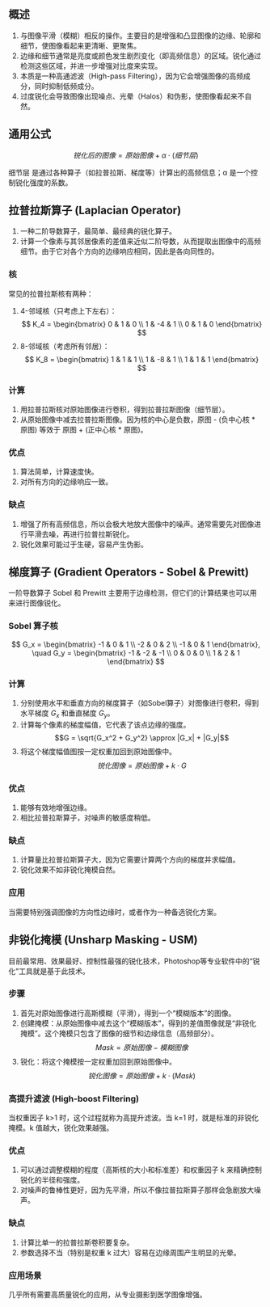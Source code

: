 ## 概述
1. 与图像平滑（模糊）相反的操作。主要目的是增强和凸显图像的边缘、轮廓和细节，使图像看起来更清晰、更聚焦。
2. 边缘和细节通常是亮度或颜色发生剧烈变化（即高频信息）的区域。锐化通过检测这些区域，并进一步增强对比度来实现。
3. 本质是一种高通滤波（High-pass Filtering），因为它会增强图像的高频成分，同时抑制低频成分。
4. 过度锐化会导致图像出现噪点、光晕（Halos）和伪影，使图像看起来不自然。
## 通用公式
$$锐化后的图像=原始图像+α⋅(细节层)$$

细节层 是通过各种算子（如拉普拉斯、梯度等）计算出的高频信息；α 是一个控制锐化强度的系数。
## 拉普拉斯算子 (Laplacian Operator)
1. 一种二阶导数算子，最简单、最经典的锐化算子。
2. 计算一个像素与其邻居像素的差值来近似二阶导数，从而提取出图像中的高频细节。由于它对各个方向的边缘响应相同，因此是各向同性的。
### 核
常见的拉普拉斯核有两种：
1. 4-邻域核（只考虑上下左右）：
$$
K_4 =
\begin{bmatrix}
0 & 1 & 0 \\
1 & -4 & 1 \\
0 & 1 & 0
\end{bmatrix}
$$
2. 8-邻域核（考虑所有邻居）：
$$
K_8 =
\begin{bmatrix}
1 & 1 & 1 \\
1 & -8 & 1 \\
1 & 1 & 1
\end{bmatrix}
$$
### 计算
1. 用拉普拉斯核对原始图像进行卷积，得到拉普拉斯图像（细节层）。
2. 从原始图像中减去拉普拉斯图像。因为核的中心是负数，原图 - (负中心核 * 原图) 等效于 原图 + (正中心核 * 原图)。
### 优点
1. 算法简单，计算速度快。
2. 对所有方向的边缘响应一致。
### 缺点
1. 增强了所有高频信息，所以会极大地放大图像中的噪声。通常需要先对图像进行平滑去噪，再进行拉普拉斯锐化。
2. 锐化效果可能过于生硬，容易产生伪影。
## 梯度算子 (Gradient Operators - Sobel & Prewitt)
一阶导数算子 Sobel 和 Prewitt 主要用于边缘检测，但它们的计算结果也可以用来进行图像锐化。
### Sobel 算子核
$$
G_x =
\begin{bmatrix}
-1 & 0 & 1 \\
-2 & 0 & 2 \\
-1 & 0 & 1
\end{bmatrix},
\quad
G_y =
\begin{bmatrix}
-1 & -2 & -1 \\
0 & 0 & 0 \\
1 & 2 & 1
\end{bmatrix}
$$
### 计算
1. 分别使用水平和垂直方向的梯度算子（如Sobel算子）对图像进行卷积，得到水平梯度 $G_x$ 和垂直梯度 $G_y$。
2. 计算每个像素的梯度幅值，它代表了该点边缘的强度。
$$G = \sqrt{G_x^2 + G_y^2} \approx |G_x| + |G_y|$$
3. 将这个梯度幅值图按一定权重加回到原始图像中。
$$锐化图像 = 原始图像 + k⋅G$$
### 优点
1. 能够有效地增强边缘。
2. 相比拉普拉斯算子，对噪声的敏感度稍低。
### 缺点
1. 计算量比拉普拉斯算子大，因为它需要计算两个方向的梯度并求幅值。
2. 锐化效果不如非锐化掩模自然。
### 应用
当需要特别强调图像的方向性边缘时，或者作为一种备选锐化方案。
## 非锐化掩模 (Unsharp Masking - USM)
目前最常用、效果最好、控制性最强的锐化技术，Photoshop等专业软件中的“锐化”工具就是基于此技术。
### 步骤
1. 首先对原始图像进行高斯模糊（平滑），得到一个“模糊版本”的图像。
2. 创建掩模：从原始图像中减去这个“模糊版本”，得到的差值图像就是“非锐化掩模”。这个掩模只包含了图像的细节和边缘信息（高频部分）。
$$Mask = 原始图像 − 模糊图像$$
3. 锐化：将这个掩模按一定权重加回到原始图像中。
$$锐化图像 = 原始图像 + k ⋅ (Mask)$$
### 高提升滤波 (High-boost Filtering)
当权重因子 k>1 时，这个过程就称为高提升滤波。当 k=1 时，就是标准的非锐化掩模。k 值越大，锐化效果越强。
### 优点
1. 可以通过调整模糊的程度（高斯核的大小和标准差）和权重因子 k 来精确控制锐化的半径和强度。
2. 对噪声的鲁棒性更好，因为先平滑，所以不像拉普拉斯算子那样会急剧放大噪声。
### 缺点
1. 计算比单一的拉普拉斯卷积要复杂。
2. 参数选择不当（特别是权重 k 过大）容易在边缘周围产生明显的光晕。
### 应用场景
几乎所有需要高质量锐化的应用，从专业摄影到医学图像增强。